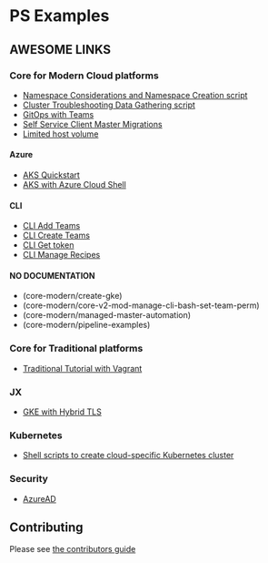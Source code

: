# PS Examples

## AWESOME LINKS

### Core for Modern Cloud platforms

* [Namespace Considerations and Namespace Creation script](core-modern/namespace-considerations-and-namespace-creation-script/README.md)
* [Cluster Troubleshooting Data Gathering script](core-modern/troubleshooting-data/README.md)
* [GitOps with Teams](core-modern/modern-teams-gitops/README.adoc)
* [Self Service Client Master Migrations](core-modern/self-service-migrate-cm-to-mm/README.md)
* [Limited host volume](core-modern/usecase-limited-host-volume/usecase.adoc)

#### Azure

* [AKS Quickstart](core-modern/cluster-build/README.md)
* [AKS with Azure Cloud Shell](core-modern/core-v2-mod-manage-cli-bash-aks-quickstart/CoreHelmInstallonAKSAzureCloudShellQuickstart.MD)

#### CLI

* [CLI Add Teams](core-modern/cli-add-teams/README.md)
* [CLI Create Teams](core-modern/core-v2-mod-manage-cli-bash-create-teams/README.adoc)
* [CLI Get token](core-modern/core-v2-mod-manage-cli-bash-get-token/README.adoc)
* [CLI Manage Recipes](core-modern/core-v2-mod-manage-cli-bash-manage-recipes/README.adoc)

#### NO DOCUMENTATION

* (core-modern/create-gke)
* (core-modern/core-v2-mod-manage-cli-bash-set-team-perm)
* (core-modern/managed-master-automation)
* (core-modern/pipeline-examples)

### Core for Traditional platforms

* [Traditional Tutorial with Vagrant](core-traditional/core-v2-trad-arch-vagrant-basic-example/README.adoc)

### JX

* [GKE with Hybrid TLS](jenkins-x/jx-hybrid-tls/gke-hybrid-tls-guide.adoc)

### Kubernetes

* [Shell scripts to create cloud-specific Kubernetes cluster](k8s/sh-create-k8s-cluster/README.md)

### Security

* [AzureAD](security/azure-ad/azure-ad.adoc)

## Contributing

Please see [the contributors guide](CONTRIBUTING.md)
